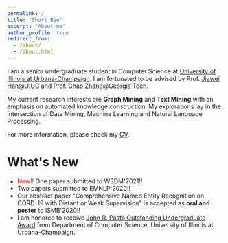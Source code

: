 ```yaml
---
permalink: /
title: "Short Bio"
excerpt: "About me"
author_profile: true
redirect_from: 
  - /about/
  - /about.html
---
```


I am a senior undergraduate student in Computer Science at [University of Illinois at Urbana-Champaign](https://illinois.edu/). I am fortunated to be advised by Prof. [Jiawei Han](http://hanj.cs.illinois.edu/)@[UIUC](https://illinois.edu/) and Prof. [Chao Zhang](http://chaozhang.org/)@[Georgia Tech](https://www.gatech.edu/).

My current research interests are **Graph Mining** and **Text Mining** with an emphasis on automated knowledge construction. My explorations lay in the intersection of Data Mining, Machine Learning and Natural Language Processing. 

For more information, please check my [CV](/files/New_CV.pdf).

<!-- ## My Schedule

You can find my schedule [here](https://calendar.google.com/calendar/embed?src=jplii0braghsgb925lb6jbb75c%40group.calendar.google.com&ctz=America%2FChicago). The "Week" view will present you the details of slots. -->

What's New
======
* <span style="color:red">New!!</span> One paper submitted to WSDM'2021!!
* Two papers submitted to EMNLP'2020!!
* Our abstract paper "Comprehensive Named Entity Recognition on CORD-19 with Distant or Weak Supervision" is accepted as **oral and poster** to ISMB'2020!!
* I am honored to receive [John R. Pasta Outstanding Undergraduate Award](https://cs.illinois.edu/about-us/awards/undergraduate-scholarships-awards/john-r-pasta-outstanding-undergraduate-award) from Department of Computer Science, University of Illinois at Urbana-Champaign.
<!-- <span style="color:red">New!!</span>  -->